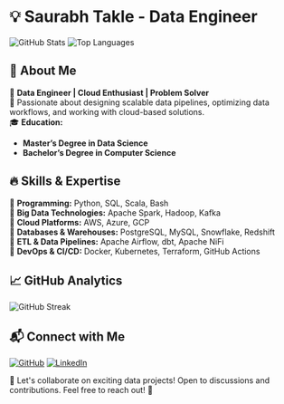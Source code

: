 # 💡 Saurabh Takle - Data Engineer

![GitHub Stats](https://github-readme-stats-saurabhtakles-projects.vercel.app/api?username=saurabh-takle&show_icons=true&theme=radical&include_all_commits=true)
![Top Languages](https://github-readme-stats-saurabhtakles-projects.vercel.app/api/top-langs/?username=saurabh-takle&layout=compact&theme=radical)

## 🚀 About Me

🎯 **Data Engineer | Cloud Enthusiast | Problem Solver**  
📌 Passionate about designing scalable data pipelines, optimizing data workflows, and working with cloud-based solutions.  
🎓 **Education:**

- **Master’s Degree in Data Science**
- **Bachelor’s Degree in Computer Science**

## 🔥 Skills & Expertise

🔹 **Programming:** Python, SQL, Scala, Bash  
🔹 **Big Data Technologies:** Apache Spark, Hadoop, Kafka  
🔹 **Cloud Platforms:** AWS, Azure, GCP  
🔹 **Databases & Warehouses:** PostgreSQL, MySQL, Snowflake, Redshift  
🔹 **ETL & Data Pipelines:** Apache Airflow, dbt, Apache NiFi  
🔹 **DevOps & CI/CD:** Docker, Kubernetes, Terraform, GitHub Actions

## 📈 GitHub Analytics

![GitHub Streak](https://github-readme-streak-stats-saurabhtakles-projects.vercel.app/?user=saurabh-takle&theme=radical)

## 📬 Connect with Me

[![GitHub](https://img.shields.io/badge/GitHub-000?style=for-the-badge&logo=github)](https://github.com/saurabh-takle/) [![LinkedIn](https://img.shields.io/badge/LinkedIn-blue?style=for-the-badge&logo=linkedin)](https://www.linkedin.com/in/saurabhtakle/)

🚀 Let's collaborate on exciting data projects! Open to discussions and contributions. Feel free to reach out! 🚀

